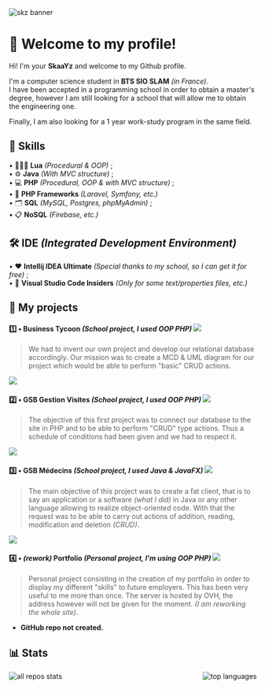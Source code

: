 <img src="https://cdn.discordapp.com/attachments/942861572198518794/968269576573952020/Banner_github.jpg" alt="skz banner">

# 👋 Welcome to my profile!
Hi! I'm your **SkaaYz** and welcome to my Github profile.

I'm a computer science student in **BTS SIO SLAM** *(in France)*.\
I have been accepted in a programming school in order to obtain a master's degree, however I am still looking for a school that will allow me to obtain the engineering one.

Finally, I am also looking for a 1 year work-study program in the same field.

## 🧠 Skills
• 👨🏻‍💻 **Lua** *(Procedural & OOP)* ;\
• ⚙️ **Java** *(With MVC structure)* ;\
• 💻 **PHP** *(Procedural, OOP & with MVC structure)* ;\
• 🤖 **PHP Frameworks** *(Laravel, Symfony, etc.)*\
• 🗂 **SQL** *(MySQL, Postgres, phpMyAdmin)* ;\
• 📋 **NoSQL** *(Firebase, etc.)*

## 🛠 IDE *(Integrated Development Environment)*
• ❤️ **Intellij IDEA Ultimate** *(Special thanks to my school, so I can get it for free)* ;\
• 📝 **Visual Studio Code Insiders** *(Only for some text/properties files, etc.)*

## 🧳 My projects
#### 1️⃣ • **Business Tycoon** *(School project, I used **OOP PHP**)* <img src=https://badgen.net/badge/Status/Done/green>
> We had to invent our own project and develop our relational database accordingly. Our mission was to create a MCD & UML diagram for our project which would be able to perform "basic" CRUD actions.
<a href="https://github.com/SkaaYz/mvc-project-business-tycoon">
  <img align="center" src="https://github-readme-stats.vercel.app/api/pin/?username=SkaaYz&repo=mvc-project-business-tycoon&theme=nord" />
</a>

#### 2️⃣ • **GSB Gestion Visites** *(School project, I used **OOP PHP**)* <img src=https://badgen.net/badge/Status/Done/green>
> The objective of this first project was to connect our database to the site in PHP and to be able to perform "CRUD" type actions. Thus a schedule of conditions had been given and we had to respect it.
<a href="https://github.com/SkaaYz/gsb-gestion-visites">
  <img align="center" src="https://github-readme-stats.vercel.app/api/pin/?username=SkaaYz&repo=gsb-gestion-visites&theme=nord" />
</a>

#### 3️⃣ • **GSB Médecins** *(School project, I used **Java** & **JavaFX**)* <img src=https://badgen.net/badge/Status/Done/green>
> The main objective of this project was to create a fat client, that is to say an application or a software *(what I did)* in Java or any other language allowing to realize object-oriented code. With that the request was to be able to carry out actions of addition, reading, modification and deletion *(CRUD)*.
<a href="https://github.com/SkaaYz/gsb_medecins">
  <img align="center" src="https://github-readme-stats.vercel.app/api/pin/?username=SkaaYz&repo=gsb_medecins&theme=nord" />
</a>

#### 4️⃣ • *(rework)* **Portfolio** *(Personal project, I'm using **OOP PHP**)* <img src=https://badgen.net/badge/Status/WIP/orange>
> Personal project consisting in the creation of my portfolio in order to display my different "skills" to future employers. This has been very useful to me more than once. The server is hosted by OVH, the address however will not be given for the moment. *(I am reworking the whole site)*.
- **GitHub repo not created.**

## 📊 Stats
<img src="https://github-readme-stats.vercel.app/api?username=SkaaYz&theme=nord&show_icons=true" alt="all repos stats"> <img src="https://github-readme-stats.vercel.app/api/top-langs/?username=SkaaYz&theme=nord&layout=compact" align="right" alt="top languages">
